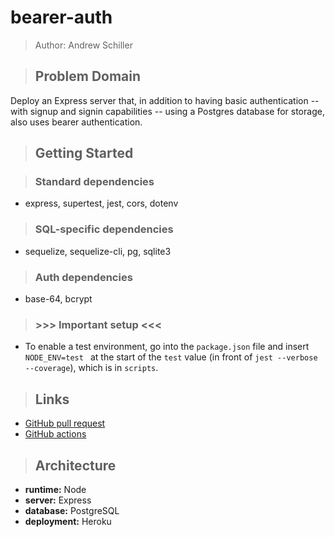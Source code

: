 # bearer-auth

> Author: Andrew Schiller

> ## Problem Domain

Deploy an Express server that, in addition to having basic authentication -- with signup and signin capabilities -- using a Postgres database for storage, also uses bearer authentication.

> ## Getting Started

> ### Standard dependencies

- express, supertest, jest, cors, dotenv

> ### SQL-specific dependencies

- sequelize, sequelize-cli, pg, sqlite3

> ### Auth dependencies

- base-64, bcrypt

> ### >>> **Important setup** <<<

- To enable a test environment, go into the `package.json` file and insert `NODE_ENV=test ` at the start of the `test` value (in front of `jest --verbose --coverage`), which is in `scripts`.

> ## Links

- [GitHub pull request](https://github.com/schillerandrew/bearer-auth/pull/1)
- [GitHub actions](https://github.com/schillerandrew/bearer-auth/actions)

> ## Architecture

- **runtime:** Node
- **server:** Express
- **database:** PostgreSQL
- **deployment:** Heroku
